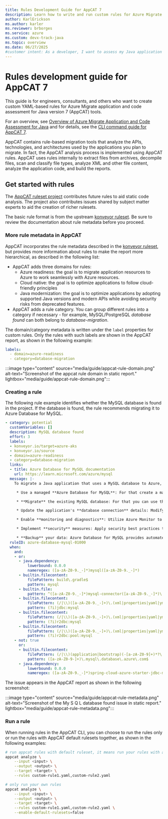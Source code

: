 ```yaml
---
title: Rules Development Guide for AppCAT 7
description: Learn how to write and run custom rules for Azure Migrate application and code assessment tool.
author: KarlErickson
ms.author: karler
ms.reviewer: brborges
ms.service: azure
ms.custom: devx-track-java
ms.topic: overview
ms.date: 06/27/2025
#customer intent: As a developer, I want to assess my Java application so that I can understand its readiness for migration to Azure.
---
```


# Rules development guide for AppCAT 7

This guide is for engineers, consultants, and others who want to create custom YAML-based rules for Azure Migrate application and code assessment for Java version 7 (AppCAT) tools.

For an overview, see [Overview of Azure Migrate Application and Code Assessment for Java](./java.md) and for details, see the [CLI command guide for AppCAT 7](./appcat7-cli-guide.md).

AppCAT contains rule-based migration tools that analyze the APIs, technologies, and architectures used by the applications you plan to migrate. In fact, the AppCAT analysis process is implemented using AppCAT rules. AppCAT uses rules internally to extract files from archives, decompile files, scan and classify file types, analyze XML and other file content, analyze the application code, and build the reports.

## Get started with rules

The [AppCAT ruleset project](https://github.com/Azure/appcat-konveyor-rulesets) contributes future rules to aid static code analysis. The project also contributes issues shared by subject matter experts to aid the creation of richer rulesets.

The basic rule format is from the upstream [konveyor ruleset](https://github.com/konveyor/analyzer-lsp/blob/main/docs/rules.md). Be sure to review the documentation about rule metadata before you proceed.

### More rule metadata in AppCAT

AppCAT incorporates the rule metadata described in the [konveyor ruleset](https://github.com/konveyor/analyzer-lsp/blob/main/docs/rules.md), but provides more information about rules to make the report more hierarchical, as described in the following list:

- AppCAT adds three domains for rules:
  - Azure readiness: the goal is to migrate application resources to Azure to work seamlessly with Azure resources.
  - Cloud native: the goal is to optimize applications to follow cloud-friendly principles
  - Java modernization: the goal is to optimize applications by adopting supported Java versions and modern APIs while avoiding security risks from deprecated features.
- AppCAT adds a rule category. You can group different rules into a category if necessary - for example, MySQL/PostgreSQL *database found* can both belong to *database-migration*.

The domain/category metadata is written under the `label` properties for custom rules. Only the rules with such labels are shown in the AppCAT report, as shown in the following example:

```yaml
labels:
  - domain=azure-readiness
  - category=database-migration
```

:::image type="content" source="media/guide/appcat-rule-domain.png" alt-text="Screenshot of the appcat rule domain in static report." lightbox="media/guide/appcat-rule-domain.png":::

### Creating a rule

The following rule example identifies whether the MySQL database is found in the project. If the database is found, the rule recommends migrating it to Azure Database for MySQL.

```yaml
- category: potential
  customVariables: []
  description: MySQL database found
  effort: 3
  labels:
  - konveyor.io/target=azure-aks
  - konveyor.io/source
  - domain=azure-readiness
  - category=database-migration
  links:
  - title: Azure Database for MySQL documentation
    url: https://learn.microsoft.com/azure/mysql
  message: |-
    To migrate a Java application that uses a MySQL database to Azure, you can follow these recommendations:

     * Use a managed **Azure Database for MySQL**: For that create a managed MySQL database in Azure and choose the appropriate pricing tier based on your application's requirements for performance, storage, and availability.

     * **Migrate** the existing MySQL database: For that you can use the Azure Database Migration Service (DMS) to perform an online migration with minimal downtime.

     * Update the application's **database connection** details: Modify the Java application's configuration to point to the newly provisioned Azure Database for MySQL. Update the connection string, hostname, port, username, and password information accordingly.

     * Enable **monitoring and diagnostics**: Utilize Azure Monitor to gain insights into the performance and health of your Java application and the underlying MySQL database. Set up metrics, alerts, and log analytics to proactively identify and resolve issues.

     * Implement **security** measures: Apply security best practices to protect your Java application and the MySQL database. This includes implementing authentication and authorization mechanisms with passwordless connections and leveraging Microsoft Defender for Cloud for threat detection and vulnerability assessments.

     * **Backup** your data: Azure Database for MySQL provides automated backups by default. You can configure the retention period for backups based on your requirements. You can also enable geo-redundant backups, if needed, to enhance data durability and availability.
  ruleID: azure-database-mysql-01000
  when:
    and:
    - or:
      - java.dependency:
          lowerbound: 0.0.0
          nameregex: ([a-zA-Z0-9._-]*)mysql([a-zA-Z0-9._-]*)
      - builtin.filecontent:
          filePattern: build\.gradle$
          pattern: mysql
      - builtin.file:
          pattern: ^([a-zA-Z0-9._-]*)mysql-connector([a-zA-Z0-9._-]*)\.jar$
      - builtin.filecontent:
          filePattern: (/|\\)([a-zA-Z0-9._-]+)\.(xml|properties|yaml|yml)$
          pattern: (?i)jdbc:mysql
      - builtin.filecontent:
          filePattern: (/|\\)([a-zA-Z0-9._-]+)\.(xml|properties|yaml|yml)$
          pattern: (?i)r2dbc:mysql
      - builtin.filecontent:
          filePattern: (/|\\)([a-zA-Z0-9._-]+)\.(xml|properties|yaml|yml)$
          pattern: (?i)r2dbc:pool:mysql
    - not: true
      or:
      - builtin.filecontent:
          filePattern: (/|\\)(application|bootstrap)(-[a-zA-Z0-9]+)*?\.(properties|yaml|yml)$
          pattern: ([a-zA-Z0-9-]+)\.mysql\.database\.azure\.com$
      - java.dependency:
          lowerbound: 0.0.0
          nameregex: ([a-zA-Z0-9._-]*)spring-cloud-azure-starter-jdbc-mysql([a-zA-Z0-9._-]*)
```

The issue appears in the AppCAT report as shown in the following screenshot:

:::image type="content" source="media/guide/appcat-rule-metadata.png" alt-text="Screenshot of the My S Q L database found issue in static report." lightbox="media/guide/appcat-rule-metadata.png":::

### Run a rule

When running rules in the AppCAT CLI, you can choose to run the rules only or run the rules with AppCAT default rulesets together, as shown in the following examples:

```bash
# run appcat rules with default ruleset, it means run your rules with appcat provided rules toger
appcat analyze \
    --input <input> \
    --output <output> \
    --target <target> \
    --rules custom-rule1.yaml,custom-rule2.yaml

# only run your own rules
appcat analyze \
    --input <input> \
    --output <output> \
    --target <target> \
    --rules custom-rule1.yaml,custom-rule2.yaml \
    --enable-default-rulesets=false
```
